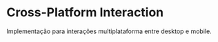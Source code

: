 # Cross-Platform Interaction

Implementação para interações multiplataforma entre desktop e mobile.
